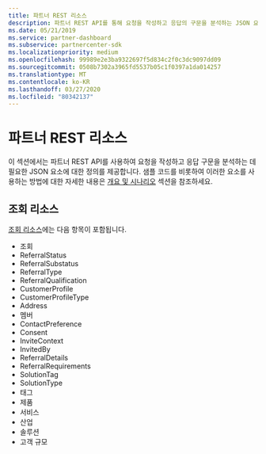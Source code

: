 ```yaml
---
title: 파트너 REST 리소스
description: 파트너 REST API를 통해 요청을 작성하고 응답의 구문을 분석하는 JSON 요소에 대한 정의입니다.
ms.date: 05/21/2019
ms.service: partner-dashboard
ms.subservice: partnercenter-sdk
ms.localizationpriority: medium
ms.openlocfilehash: 99989e2e3ba9322697f5d834c2f0c3dc9097dd09
ms.sourcegitcommit: 0508b7302a3965fd5537b05c1f0397a1da014257
ms.translationtype: MT
ms.contentlocale: ko-KR
ms.lasthandoff: 03/27/2020
ms.locfileid: "80342137"
---
```

# <a name="partner-rest-resources"></a>파트너 REST 리소스

이 섹션에서는 파트너 REST API를 사용하여 요청을 작성하고 응답 구문을 분석하는 데 필요한 JSON 요소에 대한 정의를 제공합니다. 샘플 코드를 비롯하여 이러한 요소를 사용하는 방법에 대한 자세한 내용은 [개요 및 시나리오](index.md) 섹션을 참조하세요.

## <a name="referral-resources"></a>조회 리소스
[조회 리소스](referral-resources.md)에는 다음 항목이 포함됩니다.

* 조회
* ReferralStatus
* ReferralSubstatus
* ReferralType
* ReferralQualification
* CustomerProfile
* CustomerProfileType
* Address
* 멤버
* ContactPreference
* Consent
* InviteContext
* InvitedBy
* ReferralDetails
* ReferralRequirements
* SolutionTag
* SolutionType
* 태그
* 제품
* 서비스
* 산업
* 솔루션
* 고객 규모